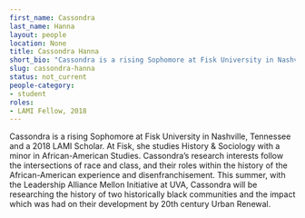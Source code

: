 ```yaml
---
first_name: Cassondra
last_name: Hanna
layout: people
location: None
title: Cassondra Hanna
short_bio: "Cassondra is a rising Sophomore at Fisk University in Nashville, Tennessee and a 2018 LAMI Scholar."
slug: cassondra-hanna
status: not_current
people-category:
- student
roles:
- LAMI Fellow, 2018
---
```

Cassondra is a rising Sophomore at Fisk University in Nashville, Tennessee and a 2018 LAMI Scholar. At Fisk, she studies History & Sociology with a minor in African-American Studies. Cassondra’s research interests follow the intersections of race and class, and their roles within the history of the African-American experience and disenfranchisement. This summer, with the Leadership Alliance Mellon Initiative at UVA, Cassondra will be researching the history of two historically black communities and the impact which was had on their development by 20th century Urban Renewal.
